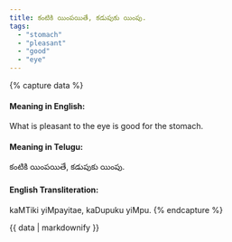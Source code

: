 ```yaml
---
title: కంటికి యింపయితే, కడుపుకు యింపు.
tags:
  - "stomach"
  - "pleasant"
  - "good"
  - "eye"
---
```


{% capture data %}
#### Meaning in English:
What is pleasant to the eye is good for the stomach.

#### Meaning in Telugu:
కంటికి యింపయితే, కడుపుకు యింపు.

#### English Transliteration:
kaMTiki yiMpayitae, kaDupuku yiMpu.
{% endcapture %}

<div class="notice">{{ data | markdownify }}</div>

